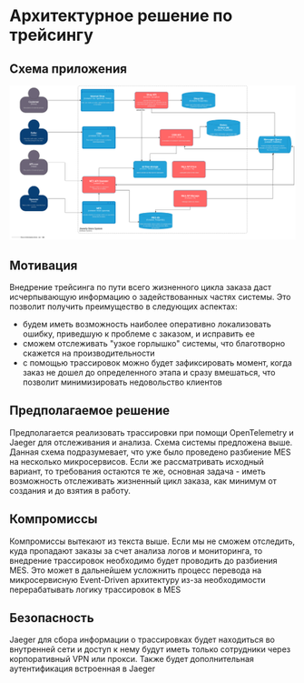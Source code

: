 # Архитектурное решение по трейсингу

## Схема приложения

![](jewerly_c4_model.png)

## Мотивация

Внедрение трейсинга по пути всего жизненного цикла заказа даст исчерпывающую информацию о задействованных частях системы. Это позволит получить преимущество в следующих аспектах:

* будем иметь возможность наиболее оперативно локализовать ошибку, приведшую к проблеме с заказом, и исправить ее
* сможем отслеживать "узкое горлышко" системы, что благотворно скажется на производительности
* с помощью трассировок можно будет зафиксировать момент, когда заказ не дошел до определенного этапа и сразу вмешаться, что позволит минимизировать недовольство клиентов

## Предполагаемое решение

Предполагается реализовать трассировки при помощи OpenTelemetry и Jaeger для отслеживания и анализа. Схема системы предложена выше. Данная схема подразумевает, что уже было проведено разбиение MES на несколько микросервисов. Если же рассматривать исходный вариант, то требования остаются те же, основная задача - иметь возможность отслеживать жизненный цикл заказа, как минимум от создания и до взятия в работу.

## Компромиссы

Компромиссы вытекают из текста выше. Если мы не сможем отследить, куда пропадают заказы за счет анализа логов и мониторинга, то внедрение трассировок необходимо будет проводить до разбиения MES. Это может в дальнейшем усложнить процесс перевода на микросервисную Event-Driven архитектуру из-за необходимости перерабатывать логику трассировок в MES

## Безопасность

Jaeger для сбора информации о трассировках будет находиться во внутренней сети и доступ к нему будут иметь только сотрудники через корпоративный VPN или прокси. Также будет дополнительная аутентификация встроенная в Jaeger